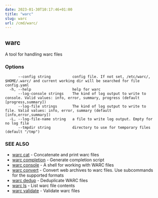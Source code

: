 ```yaml
---
date: 2023-01-30T10:17:46+01:00
title: "warc"
slug: warc
url: /cmd/warc/
---
```

## warc

A tool for handling warc files

### Options

```
      --config string          config file. If not set, /etc/warc/, $HOME/.warc/ and current working dir will be searched for file config.yaml
  -h, --help                   help for warc
      --log-console strings    The kind of log output to write to console. Valid values: info, error, summary, progress (default [progress,summary])
      --log-file strings       The kind of log output to write to file. Valid values: info, error, summary (default [info,error,summary])
  -L, --log-file-name string   a file to write log output. Empty for no log file
      --tmpdir string          directory to use for temporary files (default "/tmp")
```

### SEE ALSO

* [warc cat](../warc_cat/)	 - Concatenate and print warc files
* [warc completion](../warc_completion/)	 - Generate completion script
* [warc console](../warc_console/)	 - A shell for working with WARC files
* [warc convert](../warc_convert/)	 - Convert web archives to warc files. Use subcommands for the supported formats
* [warc dedup](../warc_dedup/)	 - Deduplicate WARC files
* [warc ls](../warc_ls/)	 - List warc file contents
* [warc validate](../warc_validate/)	 - Validate warc files

